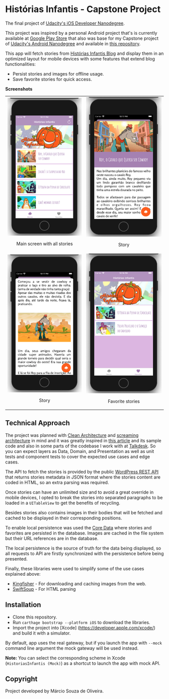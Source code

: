 # Histórias Infantis - Capstone Project

The final project of [Udacity's iOS Developer Nanodegree](https://www.udacity.com/course/ios-developer-nanodegree--nd003). 

This project was inspired by a personal Android project that's is currently available at [Google Play Store](https://play.google.com/store/apps/details?id=com.abobrinha.caixinha) that also was base for my Capstone project of [Udacity's Android Nanodegree](https://www.udacity.com/course/android-developer-nanodegree-by-google--nd801) and available in [this repository](https://github.com/oliveira-marcio/HistoriasInfantis).

This app will fetch stories from [Histórias Infantis Blog](https://historiasinfantisabobrinha.wordpress.com/) and display them in an optimized layout for mobile devices with some features that extend blog functionalities:
- Persist stories and images for offline usage.
- Save favorite stories for quick access.

**Screenshots**

<table align="center">
  <tr>
     <td>
       <img src="screenshots/image1.png" width="400" title="Main screen with all stories">
       <p align="center">Main screen with all stories</p>
     </td>
     <td>
       <img src="screenshots/image2.png" width="400" title="Story">
       <p align="center">Story</p>
     </td>
  </tr>
  <tr>
     <td>
       <img src="screenshots/image3.png" width="400" title="Story">
       <p align="center">Story</p>
     </td>
     <td>
       <img src="screenshots/image4.png" width="400" title="Favorite stories">
       <p align="center">Favorite stories</p>
     </td>
  </tr>
</table>

## Technical Approach

The project was planned with [Clean Architecture](https://blog.cleancoder.com/uncle-bob/2012/08/13/the-clean-architecture.html) and [screaming architecture](https://blog.cleancoder.com/uncle-bob/2011/09/30/Screaming-Architecture.html) in mind and it was greatly inspired in [this article](https://clean-swift.com/clean-swift-ios-architecture/) and its sample code and also in some parts of the codebase I work with at [Talkdesk](https://www.talkdesk.com/cloud-contact-center/wem/mobile-agent/). So you can expect layers as Data, Domain, and Presentation as well as unit tests and component tests to cover the expected use cases and edge cases. 

The API to fetch the stories is provided by the public [WordPress REST API](https://developer.wordpress.org/rest-api/) that returns stories metadata in JSON format where the stories content are coded in HTML, so an extra parsing was required.

Once stories can have an unlimited size and to avoid a great override in mobile devices, I opted to break the stories into separated paragraphs to be loaded in a `UITableView` to get the benefits of recycling.

Besides stories also contains images in their bodies that will be fetched and cached to be displayed in their corresponding positions.

To enable local persistence was used the [Core Data](https://developer.apple.com/documentation/coredata) where stories and favorites are persisted in the database. Images are cached in the file system but their URL references are in the database.

The local persistence is the source of truth for the data being displayed, so all requests to API are firstly synchronized with the persistence before being presented.

Finally, these libraries were used to simplify some of the use cases explained above:

- [Kingfisher](https://github.com/onevcat/Kingfisher) - For downloading and caching images from the web.
- [SwiftSoup](https://github.com/scinfu/SwiftSoup) - For HTML parsing


## Installation

- Clone this repository.
- Run `carthage bootstrap --platform iOS` to download the libraries.
- Import the project into [Xcode]
(https://developer.apple.com/xcode/) and build it with a simulator.

By default, app uses the real gateway, but if you launch the app with `--mock` command line argument the mock gateway will be used instead.

**Note:**  You can select the corresponding scheme in Xcode (`HistoriasInfantis (Mock)`) as a shortcut to launch the app with mock API.

## Copyright

Project developed by Márcio Souza de Oliveira.
